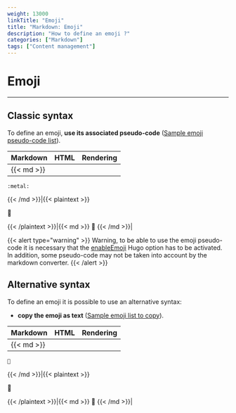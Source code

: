 ```yaml
---
weight: 13000
linkTitle: "Emoji"
title: "Markdown: Emoji"
description: "How to define an emoji ?"
categories: ["Markdown"]
tags: ["Content management"]
---
```


# Emoji
---

## Classic syntax

To define an emoji, **use its associated pseudo-code** ([Sample emoji pseudo-code list](https://www.webfx.com/tools/emoji-cheat-sheet/)).

| Markdown | HTML | Rendering |
| -------- | ---- | --------- |
|{{< md >}}
```
:metal:
```
{{< /md >}}|{{< plaintext >}}
<p>🤘</p>
{{< /plaintext >}}|{{< md >}}
🤘
{{< /md >}}|

{{< alert type="warning" >}}
Warning, to be able to use the emoji pseudo-code it is necessary that the [enableEmoji](https://gohugo.io/getting-started/configuration/#all-configuration-settings) Hugo option has to be activated.  
In addition, some pseudo-code may not be taken into account by the markdown converter.
{{< /alert >}}

## Alternative syntax

To define an emoji it is possible to use an alternative syntax:

* **copy the emoji as text** ([Sample emoji list to copy](https://emojipedia.org/)).

| Markdown | HTML | Rendering |
| -------- | ---- | --------- |
|{{< md >}}
```
🤘
```
{{< /md >}}|{{< plaintext >}}
<p>🤘</p>
{{< /plaintext >}}|{{< md >}}
🤘
{{< /md >}}|

